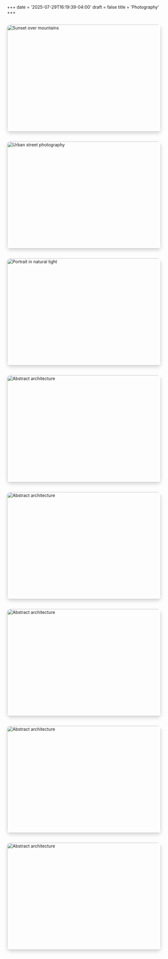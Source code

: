 +++
date = '2025-07-29T16:19:39-04:00'
draft = false
title = 'Photography'
+++

<div class="photo-gallery">
  <div class="gallery-grid">
    <div class="gallery-item">
      <img src="/images/cliffs.jpg" alt="Sunset over mountains" loading="lazy" onclick="openModal(this)">
    </div>
    <div class="gallery-item">
      <img src="/images/desert.jpg" alt="Urban street photography" loading="lazy" onclick="openModal(this)">
    </div>
    <div class="gallery-item">
      <img src="/images/dubai.jpg" alt="Portrait in natural light" loading="lazy" onclick="openModal(this)">
    </div>
    <div class="gallery-item">
      <img src="/images/sunset.jpg" alt="Abstract architecture" loading="lazy" onclick="openModal(this)">
    </div>
    <div class="gallery-item">
      <img src="/images/manhattan.jpg" alt="Abstract architecture" loading="lazy" onclick="openModal(this)">
    </div>
    <div class="gallery-item">
      <img src="/images/new_york.jpg" alt="Abstract architecture" loading="lazy" onclick="openModal(this)">
    </div>
    <div class="gallery-item">
      <img src="/images/night_sky.jpg" alt="Abstract architecture" loading="lazy" onclick="openModal(this)">
    </div>
    <div class="gallery-item">
      <img src="/images/palm.jpg" alt="Abstract architecture" loading="lazy" onclick="openModal(this)">
    </div>
  </div>
</div>

<!-- Modal for full-screen image -->
<div id="imageModal" class="modal" onclick="closeModal()">
  <span class="close" onclick="closeModal()">&times;</span>
  <img id="modalImage" class="modal-content">
  <div id="modalCaption"></div>
</div>

<style>
.photo-gallery {
  margin: 2rem 0;
}

.gallery-grid {
  display: grid;
  grid-template-columns: repeat(auto-fit, minmax(400px, 1fr));
  gap: 2rem;
  margin: 0 auto;
  max-width: 1400px;
}

.gallery-item {
  position: relative;
  overflow: hidden;
  border-radius: 12px;
  box-shadow: 0 6px 12px rgba(0, 0, 0, 0.15);
  transition: transform 0.3s ease, box-shadow 0.3s ease;
  cursor: pointer;
}

.gallery-item:hover {
  transform: translateY(-6px);
  box-shadow: 0 12px 24px rgba(0, 0, 0, 0.25);
}

.gallery-item img {
  width: 100%;
  height: 350px;
  object-fit: cover;
  display: block;
  transition: transform 0.3s ease;
}

.gallery-item:hover img {
  transform: scale(1.05);
}

/* Modal styles */
.modal {
  display: none;
  position: fixed;
  z-index: 1000;
  left: 0;
  top: 0;
  width: 100%;
  height: 100%;
  background-color: rgba(0, 0, 0, 0.9);
  backdrop-filter: blur(5px);
}

.modal-content {
  margin: auto;
  display: block;
  max-width: 90%;
  max-height: 90%;
  object-fit: contain;
  border-radius: 8px;
  box-shadow: 0 20px 40px rgba(0, 0, 0, 0.5);
}

#modalCaption {
  margin: auto;
  display: block;
  width: 80%;
  max-width: 700px;
  text-align: center;
  color: white;
  padding: 20px 0;
  font-size: 1.1rem;
  font-weight: 500;
}

.close {
  color: #f1f1f1;
  font-size: 40px;
  font-weight: bold;
  position: absolute;
  top: 15px;
  right: 35px;
  cursor: pointer;
  z-index: 1001;
  transition: color 0.3s ease;
}

.close:hover,
.close:focus {
  color: #bbb;
  text-decoration: none;
}

@media (max-width: 768px) {
  .gallery-grid {
    grid-template-columns: repeat(auto-fit, minmax(300px, 1fr));
    gap: 1.5rem;
  }
  
  .gallery-item img {
    height: 280px;
  }
  
  .close {
    top: 10px;
    right: 25px;
    font-size: 30px;
  }
  
  #modalCaption {
    font-size: 1rem;
    padding: 15px 0;
  }
}
</style>

<script>
    function openModal(img) {
        const modal = document.getElementById("imageModal");
        const modalImg = document.getElementById("modalImage");
        const captionText = document.getElementById("modalCaption");
        
        modal.style.display = "block";
        modalImg.src = img.src;
        captionText.innerHTML = img.alt;
        
        // Prevent body scroll when modal is open
        document.body.style.overflow = "hidden";
    }

    function closeModal() {
        const modal = document.getElementById("imageModal");
        modal.style.display = "none";
        
        // Restore body scroll
        document.body.style.overflow = "auto";
    }

    // Close modal when pressing Escape key
    document.addEventListener('keydown', function(event) {
        if (event.key === "Escape") {
            closeModal();
        }
    });

    // Close modal when clicking outside the image
    document.getElementById("imageModal").addEventListener('click', function(event) {
        if (event.target === this) {
            closeModal();
        }
    });
</script>